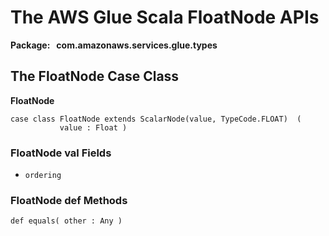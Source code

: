 # The AWS Glue Scala FloatNode APIs<a name="glue-etl-scala-apis-glue-types-floatnode"></a>

**Package:   com\.amazonaws\.services\.glue\.types**

## The FloatNode Case Class<a name="glue-etl-scala-apis-glue-types-floatnode-case-class"></a>

 **FloatNode**

```
case class FloatNode extends ScalarNode(value, TypeCode.FLOAT)  (
           value : Float )
```

### FloatNode val Fields<a name="glue-etl-scala-apis-glue-types-floatnode-case-class-vals"></a>

+ `ordering`

### FloatNode def Methods<a name="glue-etl-scala-apis-glue-types-floatnode-case-class-defs"></a>

```
def equals( other : Any )
```